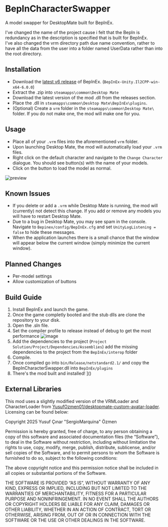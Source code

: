 # BepInCharacterSwapper
 A model swapper for DesktopMate built for BepInEx.

 I've changed the name of the project cause i felt that the BepIn is redundancy as in the description is specified that is built for BepInEx.</br>
 I've also changed the vrm directory path due name convention, rather to have all the data from the user into a folder named UserData rather than into the root directory.
  
 ## Installation
 - Download the [latest v6 release](https://builds.bepinex.dev/projects/bepinex_be/733/BepInEx-Unity.IL2CPP-win-x64-6.0.0-be.733%2B995f049.zip) of BepInEx. (`BepInEx-Unity.Il2CPP-win-x64-6.0.0`)
 - Extract the .zip into `steamapps\common\Desktop Mate`
 - Download the latest version of the mod .dll from the releases section.
 - Place the .dll in `steamapps\common\Desktop Mate\BepInEx\plugins`.
 - (Optional) Create a `vrm` folder in the `steamapps\common\Desktop Mate\` folder. If you do not make one, the mod will make one for you.

## Usage
- Place all of your `.vrm` files into the aforementioned `vrm` folder.
- Upon launching Desktop Mate, the mod will automatically load your `.vrm` files.
- Right click on the default character and navigate to the `Change Character` dialogue. You should see button(s) with the name of your models.
- Click on the button to load the model as normal.

![preview](https://cdn.discordapp.com/attachments/343113240143986709/1328204316137226250/image.png?ex=6785da29&is=678488a9&hm=294b679aa54a290a4b05567dcd203c926d648a2c27459bba03813cd2bc4696f3&)

## Known Issues
- If you delete or add a `.vrm` while Desktop Mate is running, the mod will (currently) not detect this change. If you add or remove any models you will have to restart Desktop Mate.
- Due to a bug in Desktop Mate, you may see spam in the console. Navigate to `Bepinex/config/BepInEx.cfg` and set `UnityLogListening = false` to hide these messages.
- When the application launches there is a small chance that the window will appear below the current window (simply minimize the current window).

## Planned Changes
- Per-model settings
- Allow customization of buttons
   
## Build Guide
 1. Install BepInEx and launch the game.
 2. Once the game completly booted and the stub dlls are clone the repository to your disk.
 3. Open the .sln file.
 4. Set the compiler profile to release instead of debug to get the most performance ![image](https://github.com/user-attachments/assets/1ebdc51c-1b3a-4dda-b50a-719ed38eb2e7)
 5. Add the dependencies to the project (`Project Solution/Project/Dependencies/Assemblies`) add the missing dependencies to the project from the `BepInEx/interop` folder
 6. Compile.
 7. Once compiled go into `bin/Release/netstandard2.1/` and copy the BepInCharacterSwapper.dll into `BepInEx/plugins`
 8. There's the mod built and installed!
]()
   
## External Libraries
This mod uses a slightly modified version of the VRMLoader and CharacterLoader from [YusufOzmen01/desktopmate-custom-avatar-loader](https://github.com/YusufOzmen01/desktopmate-custom-avatar-loader). Licensing can be found below:

Copyright 2025 Yusuf Çınar "SergioMarquina" Özmen

Permission is hereby granted, free of charge, to any person obtaining a copy of this software and associated documentation files (the “Software”), to deal in the Software without restriction, including without limitation the rights to use, copy, modify, merge, publish, distribute, sublicense, and/or sell copies of the Software, and to permit persons to whom the Software is furnished to do so, subject to the following conditions:

The above copyright notice and this permission notice shall be included in all copies or substantial portions of the Software.

THE SOFTWARE IS PROVIDED “AS IS”, WITHOUT WARRANTY OF ANY KIND, EXPRESS OR IMPLIED, INCLUDING BUT NOT LIMITED TO THE WARRANTIES OF MERCHANTABILITY, FITNESS FOR A PARTICULAR PURPOSE AND NONINFRINGEMENT. IN NO EVENT SHALL THE AUTHORS OR COPYRIGHT HOLDERS BE LIABLE FOR ANY CLAIM, DAMAGES OR OTHER LIABILITY, WHETHER IN AN ACTION OF CONTRACT, TORT OR OTHERWISE, ARISING FROM, OUT OF OR IN CONNECTION WITH THE SOFTWARE OR THE USE OR OTHER DEALINGS IN THE SOFTWARE.
